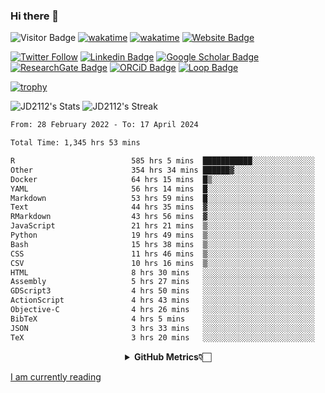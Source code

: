 ### Hi there 👋
![Visitor Badge](https://visitor-badge.laobi.icu/badge?page_id=JD2112.JD2112)
[![wakatime](https://github.com/JD2112/JD2112/actions/workflows/waka-readme.yml/badge.svg)](https://github.com/JD2112/JD2112/actions/workflows/waka-readme.yml)
[![wakatime](https://wakatime.com/badge/user/fe95275f-909a-4147-a45d-624981173898.svg)](https://wakatime.com/@fe95275f-909a-4147-a45d-624981173898)
[![Website Badge](https://img.shields.io/badge/website-informational?style=flat-square)](http://jyotirmoydas.netlify.app)

[![Twitter Follow](https://img.shields.io/twitter/follow/jyotirmoy21?style=social)](https://twitter.com/jyotirmoy21)
[![Linkedin Badge](https://img.shields.io/badge/-jyotirmoy-blue?style=plastic&logo=Linkedin&logoColor=white&link=https://www.linkedin.com/in/dasjyotirmoy/)](https://www.linkedin.com/in/dasjyotirmoy/)
[![Google Scholar Badge](https://img.shields.io/badge/-jyotirmoy-blue?style=plastic&logo=GoogleScholar&logoColor=white&link=https://scholar.google.se/citations?user=IMBYOv8AAAAJ&hl=en)](https://scholar.google.se/citations?user=IMBYOv8AAAAJ&hl=en)
[![ResearchGate Badge](https://img.shields.io/badge/-jyotirmoy-cyan?style=plastic&logo=ResearchGate&logoColor=white&link=https://www.researchgate.net/profile/Jyotirmoy-Das-3)](https://www.researchgate.net/profile/Jyotirmoy-Das-3)
[![ORCiD Badge](https://img.shields.io/badge/-jyotirmoy-green?style=plastic&logo=orcid&logoColor=white&link=https://orcid.org/0000-0002-5649-4658)](https://orcid.org/0000-0002-5649-4658)
[![Loop Badge](https://img.shields.io/badge/-jyotirmoy-orange?style=plastic&logo=Loop&logoColor=white&link=https://loop.frontiersin.org/people/1519976/overview)](https://loop.frontiersin.org/people/1519976/overview)

[![trophy](https://github-profile-trophy.vercel.app/?username=JD2112)](https://github.com/ryo-ma/github-profile-trophy)

<!--
**JD2112/JD2112** is a ✨ _special_ ✨ repository because its `README.md` (this file) appears on your GitHub profile.

Here are some ideas to get you started:

- 🔭 I’m currently working on ...
- 🌱 I’m currently learning ...
- 👯 I’m looking to collaborate on ...
- 🤔 I’m looking for help with ...
- 💬 Ask me about ...
- 📫 How to reach me: ...
- 😄 Pronouns: ...
- ⚡ Fun fact: ...
![JD2112's Top Languages](https://github-readme-stats.vercel.app/api/top-langs/?username=JD2112&theme=vue-dark&show_icons=true&hide_border=true&layout=compact)
-->
![JD2112's Stats](https://github-readme-stats.vercel.app/api?username=JD2112&theme=vue-dark&show_icons=true&hide_border=true&count_private=true)
![JD2112's Streak](https://github-readme-streak-stats.herokuapp.com/?user=JD2112&theme=vue-dark&hide_border=true)





<!--START_SECTION:waka-->

```txt
From: 28 February 2022 - To: 17 April 2024

Total Time: 1,345 hrs 53 mins

R                          585 hrs 5 mins  ███████████░░░░░░░░░░░░░░   43.47 %
Other                      354 hrs 34 mins ██████▓░░░░░░░░░░░░░░░░░░   26.34 %
Docker                     64 hrs 15 mins  █▒░░░░░░░░░░░░░░░░░░░░░░░   04.77 %
YAML                       56 hrs 14 mins  █░░░░░░░░░░░░░░░░░░░░░░░░   04.18 %
Markdown                   53 hrs 59 mins  █░░░░░░░░░░░░░░░░░░░░░░░░   04.01 %
Text                       44 hrs 35 mins  ▓░░░░░░░░░░░░░░░░░░░░░░░░   03.31 %
RMarkdown                  43 hrs 56 mins  ▓░░░░░░░░░░░░░░░░░░░░░░░░   03.26 %
JavaScript                 21 hrs 21 mins  ▒░░░░░░░░░░░░░░░░░░░░░░░░   01.59 %
Python                     19 hrs 49 mins  ▒░░░░░░░░░░░░░░░░░░░░░░░░   01.47 %
Bash                       15 hrs 38 mins  ▒░░░░░░░░░░░░░░░░░░░░░░░░   01.16 %
CSS                        11 hrs 46 mins  ▒░░░░░░░░░░░░░░░░░░░░░░░░   00.87 %
CSV                        10 hrs 16 mins  ▒░░░░░░░░░░░░░░░░░░░░░░░░   00.76 %
HTML                       8 hrs 30 mins   ░░░░░░░░░░░░░░░░░░░░░░░░░   00.63 %
Assembly                   5 hrs 27 mins   ░░░░░░░░░░░░░░░░░░░░░░░░░   00.41 %
GDScript3                  4 hrs 50 mins   ░░░░░░░░░░░░░░░░░░░░░░░░░   00.36 %
ActionScript               4 hrs 43 mins   ░░░░░░░░░░░░░░░░░░░░░░░░░   00.35 %
Objective-C                4 hrs 26 mins   ░░░░░░░░░░░░░░░░░░░░░░░░░   00.33 %
BibTeX                     4 hrs 5 mins    ░░░░░░░░░░░░░░░░░░░░░░░░░   00.30 %
JSON                       3 hrs 33 mins   ░░░░░░░░░░░░░░░░░░░░░░░░░   00.26 %
TeX                        3 hrs 20 mins   ░░░░░░░░░░░░░░░░░░░░░░░░░   00.25 %
```

<!--END_SECTION:waka-->

<div align="center">
    <details>
        <summary><b>GitHub Metrics👇🏻</b></summary>
    <br>
        
[Get Details](https://metrics.lecoq.io/insights/JD2112)
    </details>
</div>

<a target="_blank" href="https://www.goodreads.com/user/show/21242415-jyotirmoy-das">I am currently reading</a>


